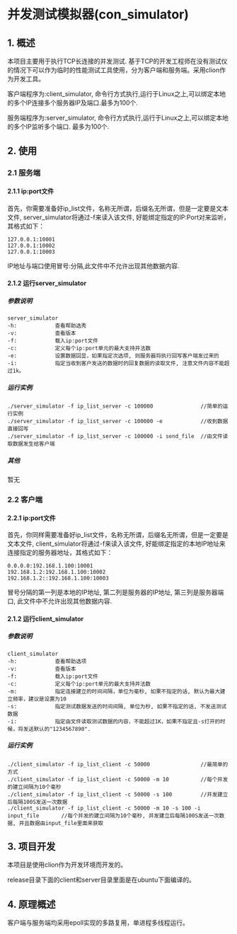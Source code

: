 # 并发测试模拟器(con_simulator)

## 1. 概述

本项目主要用于执行TCP长连接的并发测试. 基于TCP的开发工程师在没有测试仪的情况下可以作为临时的性能测试工具使用，分为客户端和服务端。采用clion作为开发工具。

客户端程序为:client_simulator, 命令行方式执行,运行于Linux之上,可以绑定本地的多个IP连接多个服务器IP及端口.最多为100个.

服务端程序为:server_simulator, 命令行方式执行,运行于Linux之上,可以绑定本地的多个IP监听多个端口. 最多为100个.

## 2. 使用

### 2.1 服务端

#### 2.1.1 ip:port文件

首先，你需要准备好ip_list文件，名称无所谓，后缀名无所谓，但是一定要是文本文件, server_simulator将通过-f来读入该文件, 好能绑定指定的IP:Port对来监听，其格式如下：

```
127.0.0.1:10001
127.0.0.1:10002
127.0.0.1:10003
```

IP地址与端口使用冒号:分隔,此文件中不允许出现其他数据内容.

#### 2.1.2 运行server_simulator

##### 参数说明

```
server_simulator
-h:            查看帮助选秀
-v:            查看版本
-f:            载入ip:port文件
-c:            定义每个ip:port单元的最大支持并法数
-e:            设置数据回显，如果指定次选项, 则服务器将执行回写客户端发过来的
-i:            指定当收到客户发送的数据时的回复数据的读取文件, 注意文件内容不能超过1k。
```

##### 运行实例

```
./server_simulator -f ip_list_server -c 100000               //简单的运行实例
./server_simulator -f ip_list_server -c 100000 -e            //收到数据直接回写
./server_simulator -f ip_list_server -c 100000 -i send_file  //由文件读取数据发生给客户端
```

##### 其他

暂无



### 2.2 客户端

#### 2.2.1 ip:port文件

首先，你同样需要准备好ip_list文件，名称无所谓，后缀名无所谓，但是一定要是文本文件, client_simulator将通过-f来读入该文件, 好能绑定指定的本地IP地址来连接指定的服务器地址，其格式如下：

```
0.0.0.0:192.168.1.100:10001
192.168.1.2:192.168.1.100:10002
192.168.1.2::192.168.1.100:10003
```

冒号分隔的第一列是本地的IP地址, 第二列是服务器的IP地址, 第三列是服务器端口, 此文件中不允许出现其他数据内容.

#### 2.1.2 运行client_simulator

##### 参数说明

```
client_simulator
-h:            查看帮助选项
-v:            查看版本
-f:            载入ip:port文件
-c:            定义每个ip:port单元的最大支持并法数
-m:            指定连接建立的时间间隔，单位为毫秒, 如果不指定的话, 默认为最大建立频率，建议是设置为10
-s:            指定测试数据发送的时间间隔, 单位为秒, 如果不指定的话, 不发送测试数据
-i:            指定由文件读取测试数据的内容，不能超过1K，如果不指定且-s打开的时候，将发送默认的"1234567890".
```

##### 运行实例

```
./client_simulator -f ip_list_client -c 50000                //最简单的方式
./client_simulator -f ip_list_client -c 50000 -m 10          //每个并发的建立间隔为10个毫秒
./client_simulator -f ip_list_client -c 50000 -s 100         //并发建立后每隔100S发送一次数据
./client_simulator -f ip_list_client -c 50000 -m 10 -s 100 -i input_file       //每个并发的建立间隔为10个毫秒, 并发建立后每隔100S发送一次数据, 并且数据由input_file里面来获取
```



## 3. 项目开发

本项目是使用clion作为开发环境而开发的。

release目录下面的client和server目录里面是在ubuntu下面编译的。

## 4. 原理概述

客户端与服务端均采用epoll实现的多路复用，单进程多线程运行。